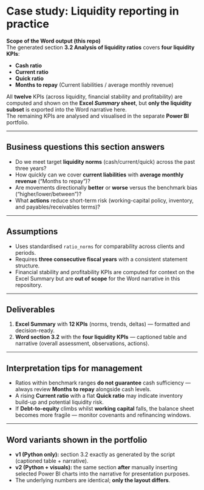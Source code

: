 # Case study: Liquidity reporting in practice

**Scope of the Word output (this repo)**  
The generated section **3.2 Analysis of liquidity ratios** covers **four liquidity KPIs**:
- **Cash ratio**
- **Current ratio**
- **Quick ratio**
- **Months to repay** (Current liabilities / average monthly revenue)

All **twelve** KPIs (across liquidity, financial stability and profitability) are computed and shown on the **Excel _Summary_ sheet**, but **only the liquidity subset** is exported into the Word narrative here.  
The remaining KPIs are analysed and visualised in the separate **Power BI** portfolio.

---

## Business questions this section answers
- Do we meet target **liquidity norms** (cash/current/quick) across the past three years?
- How quickly can we cover **current liabilities** with **average monthly revenue** (“Months to repay”)?
- Are movements directionally **better** or **worse** versus the benchmark bias (“higher/lower/between”)?
- What **actions** reduce short-term risk (working-capital policy, inventory, and payables/receivables terms)?

---

## Assumptions
- Uses standardised `ratio_norms` for comparability across clients and periods.
- Requires **three consecutive fiscal years** with a consistent statement structure.
- Financial stability and profitability KPIs are computed for context on the Excel Summary but are **out of scope** for the Word narrative in this repository.

---

## Deliverables
1) **Excel Summary** with **12 KPIs** (norms, trends, deltas) — formatted and decision-ready.  
2) **Word section 3.2** with the **four liquidity KPIs** — captioned table and narrative (overall assessment, observations, actions).

---

## Interpretation tips for management
- Ratios within benchmark ranges **do not guarantee** cash sufficiency — always review **Months to repay** alongside cash levels.
- A rising **Current ratio** with a flat **Quick ratio** may indicate inventory build-up and potential liquidity risk.
- If **Debt-to-equity** climbs whilst **working capital** falls, the balance sheet becomes more fragile — monitor covenants and refinancing windows.

---

## Word variants shown in the portfolio
- **v1 (Python only):** section 3.2 exactly as generated by the script (captioned table + narrative).  
- **v2 (Python + visuals):** the same section **after** manually inserting selected Power BI charts into the narrative for presentation purposes.  
- The underlying numbers are identical; **only the layout differs**.
